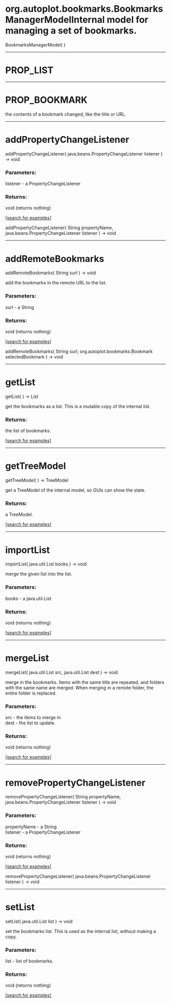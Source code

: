 # org.autoplot.bookmarks.BookmarksManagerModelInternal model for managing a set of bookmarks.
BookmarksManagerModel( )


***
<a name="PROP_LIST"></a>
# PROP_LIST



***
<a name="PROP_BOOKMARK"></a>
# PROP_BOOKMARK

the contents of a bookmark changed, like the title or URL.

***
<a name="addPropertyChangeListener"></a>
# addPropertyChangeListener
addPropertyChangeListener( java.beans.PropertyChangeListener listener ) &rarr; void



### Parameters:
listener - a PropertyChangeListener

### Returns:
void (returns nothing)


<a href="https://github.com/autoplot/dev/search?q=addPropertyChangeListener&unscoped_q=addPropertyChangeListener">[search for examples]</a>

addPropertyChangeListener( String propertyName, java.beans.PropertyChangeListener listener ) &rarr; void<br>
***
<a name="addRemoteBookmarks"></a>
# addRemoteBookmarks
addRemoteBookmarks( String surl ) &rarr; void

add the bookmarks in the remote URL to the list.

### Parameters:
surl - a String

### Returns:
void (returns nothing)


<a href="https://github.com/autoplot/dev/search?q=addRemoteBookmarks&unscoped_q=addRemoteBookmarks">[search for examples]</a>

addRemoteBookmarks( String surl, org.autoplot.bookmarks.Bookmark selectedBookmark ) &rarr; void<br>
***
<a name="getList"></a>
# getList
getList(  ) &rarr; List

get the bookmarks as a list.  This is a mutable copy of the internal list.

### Returns:
the list of bookmarks.

<a href="https://github.com/autoplot/dev/search?q=getList&unscoped_q=getList">[search for examples]</a>

***
<a name="getTreeModel"></a>
# getTreeModel
getTreeModel(  ) &rarr; TreeModel

get a TreeModel of the internal model, so GUIs can show the state.

### Returns:
a TreeModel.

<a href="https://github.com/autoplot/dev/search?q=getTreeModel&unscoped_q=getTreeModel">[search for examples]</a>

***
<a name="importList"></a>
# importList
importList( java.util.List books ) &rarr; void

merge the given list into the list.

### Parameters:
books - a java.util.List

### Returns:
void (returns nothing)


<a href="https://github.com/autoplot/dev/search?q=importList&unscoped_q=importList">[search for examples]</a>

***
<a name="mergeList"></a>
# mergeList
mergeList( java.util.List src, java.util.List dest ) &rarr; void

merge in the bookmarks.  Items with the same title are repeated, and
 folders with the same name are merged.  When merging in a remote folder,
 the entire folder is replaced.

### Parameters:
src - the items to merge in
<br>dest - the list to update.

### Returns:
void (returns nothing)


<a href="https://github.com/autoplot/dev/search?q=mergeList&unscoped_q=mergeList">[search for examples]</a>

***
<a name="removePropertyChangeListener"></a>
# removePropertyChangeListener
removePropertyChangeListener( String propertyName, java.beans.PropertyChangeListener listener ) &rarr; void



### Parameters:
propertyName - a String
<br>listener - a PropertyChangeListener

### Returns:
void (returns nothing)


<a href="https://github.com/autoplot/dev/search?q=removePropertyChangeListener&unscoped_q=removePropertyChangeListener">[search for examples]</a>

removePropertyChangeListener( java.beans.PropertyChangeListener listener ) &rarr; void<br>
***
<a name="setList"></a>
# setList
setList( java.util.List list ) &rarr; void

set the bookmarks list.  This is used as the internal list, without making a copy.

### Parameters:
list - list of bookmarks.

### Returns:
void (returns nothing)


<a href="https://github.com/autoplot/dev/search?q=setList&unscoped_q=setList">[search for examples]</a>


